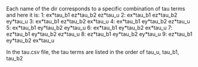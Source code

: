 Each name of the dir corresponds to a specific combination of tau terms and here it is:
1: ex\*tau_b1 ez\*tau_b2 ez\*tau_u
2: ex\*tau_b1 ez\*tau_b2 ey\*tau_u
3: ex\*tau_b1 ez\*tau_b2 ex\*tau_u
4: ex\*tau_b1 ey\*tau_b2 ez\*tau_u
5: ex\*tau_b1 ey\*tau_b2 ey\*tau_u
6: ex\*tau_b1 ey\*tau_b2 ex\*tau_u
7: ez\*tau_b1 ey\*tau_b2 ez\*tau_u
8: ez\*tau_b1 ey\*tau_b2 ey\*tau_u
9: ez\*tau_b1 ey\*tau_b2 ex\*tau_u

In the tau.csv file, the tau terms are listed in the order of tau_u, tau_b1, tau_b2